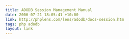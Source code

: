 ```yaml
---
title: ADODB Session Management Manual
date: 2006-07-21 18:05:41 +10:00
link: http://phplens.com/lens/adodb/docs-session.htm
tags: php adodb
layout: link
---
```

